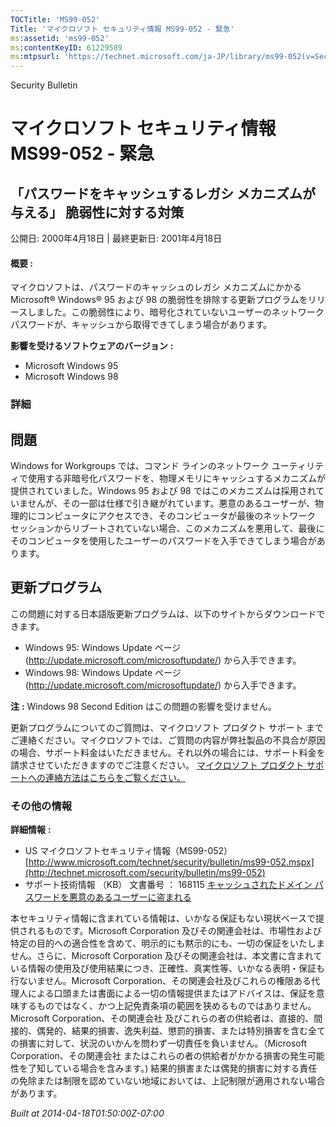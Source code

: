 ```yaml
---
TOCTitle: 'MS99-052'
Title: 'マイクロソフト セキュリティ情報 MS99-052 - 緊急'
ms:assetid: 'ms99-052'
ms:contentKeyID: 61229589
ms:mtpsurl: 'https://technet.microsoft.com/ja-JP/library/ms99-052(v=Security.10)'
---
```


Security Bulletin

マイクロソフト セキュリティ情報 MS99-052 - 緊急
===============================================

「パスワードをキャッシュするレガシ メカニズムが与える」 脆弱性に対する対策
--------------------------------------------------------------------------

公開日: 2000年4月18日 | 最終更新日: 2001年4月18日

#### 概要 :

マイクロソフトは、パスワードのキャッシュのレガシ メカニズムにかかる Microsoft® Windows® 95 および 98 の脆弱性を排除する更新プログラムをリリースしました。この脆弱性により、暗号化されていないユーザーのネットワーク パスワードが、キャッシュから取得できてしまう場合があります。

**影響を受けるソフトウェアのバージョン** **:**

-   Microsoft Windows 95
-   Microsoft Windows 98

### 詳細

問題
----

<span></span>
Windows for Workgroups では、コマンド ラインのネットワーク ユーティリティで使用する非暗号化パスワードを、物理メモリにキャッシュするメカニズムが提供されていました。Windows 95 および 98 ではこのメカニズムは採用されていませんが、その一部は仕様で引き継がれています。悪意のあるユーザーが、物理的にコンピュータにアクセスでき、そのコンピュータが最後のネットワーク セッションからリブートされていない場合、このメカニズムを悪用して、最後にそのコンピュータを使用したユーザーのパスワードを入手できてしまう場合があります。

更新プログラム
--------------

<span></span>
この問題に対する日本語版更新プログラムは、以下のサイトからダウンロードできます。

-   Windows 95:
    Windows Update ページ (<http://update.microsoft.com/microsoftupdate/>) から入手できます。
-   Windows 98:
    Windows Update ページ (<http://update.microsoft.com/microsoftupdate/>) から入手できます。

**注** **:**
Windows 98 Second Edition はこの問題の影響を受けません。

更新プログラムについてのご質問は、マイクロソフト プロダクト サポート までご連絡ください。マイクロソフトでは、ご質問の内容が弊社製品の不具合が原因の場合、サポート料金はいただきません。それ以外の場合には、サポート料金を請求させていただきますのでご注意ください。
[マイクロソフト プロダクト サポートへの連絡方法はこちらをご覧ください。](http://www.microsoft.com/japan/security/support/patchqa.mspx)

### その他の情報

**詳細情報** **:**

-   US マイクロソフトセキュリティ情報（MS99-052）
    [http://www.microsoft.com/technet/security/bulletin/ms99-052.mspx](http://technet.microsoft.com/security/bulletin/ms99-052)
-   サポート技術情報 （KB） 文書番号 ： 168115
    [キャッシュされたドメイン パスワードを悪意のあるユーザーに盗まれる](http://support.microsoft.com/kb/168115)

本セキュリティ情報に含まれている情報は、いかなる保証もない現状ベースで提供されるものです。Microsoft Corporation 及びその関連会社は、市場性および特定の目的への適合性を含めて、明示的にも黙示的にも、一切の保証をいたしません。さらに、Microsoft Corporation 及びその関連会社は、本文書に含まれている情報の使用及び使用結果につき、正確性、真実性等、いかなる表明・保証も行ないません。Microsoft Corporation、その関連会社及びこれらの権限ある代理人による口頭または書面による一切の情報提供またはアドバイスは、保証を意味するものではなく、かつ上記免責条項の範囲を狭めるものではありません。Microsoft Corporation、その関連会社 及びこれらの者の供給者は、直接的、間接的、偶発的、結果的損害、逸失利益、懲罰的損害、または特別損害を含む全ての損害に対して、状況のいかんを問わず一切責任を負いません。（Microsoft Corporation、その関連会社 またはこれらの者の供給者がかかる損害の発生可能性を了知している場合を含みます。) 結果的損害または偶発的損害に対する責任の免除または制限を認めていない地域においては、上記制限が適用されない場合があります。

*Built at 2014-04-18T01:50:00Z-07:00*
